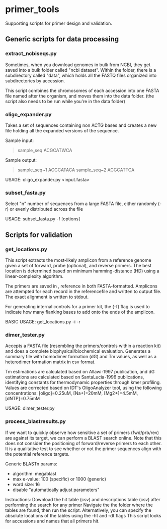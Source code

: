 # primer_tools
Supporting scripts for primer design and validation.

## Generic scripts for data processing
### extract_ncbiseqs.py
Sometimes, when you download genomes in bulk from NCBI, they get saved into a bulk folder called "ncbi dataset". Within the folder, there is a subdirectory called "data", which holds all the FASTQ files organized into subdirectories by accession.

This script combines the chromosomes of each accession into one FASTA file named after the organism, and moves them into the data folder. (the script also needs to be run while you're in the data folder)

### oligo_expander.py
Takes a set of sequences containing non ACTG bases and creates a new file holding all the expanded versions of the sequence.

Sample input:
>sample_seq
ACGCATWCA

Sample output:
>sample_seq~1
ACGCATACA
>sample_seq~2
ACGCATTCA

USAGE: oligo_expander.py <input.fasta>

### subset_fasta.py
Select "n" number of sequences from a large FASTA file, either randomly (-r) or evenly distributed across the file

USAGE: subset_fasta.py -f <fasta file> [options]

## Scripts for validation
### get_locations.py
This script extracts the most-likely amplicon from a reference genome given a set of forward, probe (optional), and reverse primers. The best location is determined based on minimum hamming-distance (HD) using a linear-complexity algorithm. 

The primers are saved in <primerfile>, reference in <referencefile> both FASTA-formatted. Amplicons are attempted for each record in the referencefile and written to output file. The exact alignment is written to stdout.

For generating internal controls for a primer kit, the (-f) flag is used to indicate how many flanking bases to add onto the ends of the amplicon.

BASIC USAGE: get_locations.py -i <primerfile> -r <referencefile>

### dimer_tester.py
Accepts a FASTA file <primer file> (resembling the primers/controls within a reaction kit) and does a complete biophysical/biochemical evaluation. Generates a summary file with homodimer formation (dG) and Tm values, as well as a heterodimer formation matrix in csv format.

Tm estimations are calculated based on Allawi-1997 publication, and dG estimations are calculated based on SantaLucia-1996 publications, identifying constants for thermodynamic properties through kmer profiling. Values are corrected based on IDT's OligoAnalyzer tool, using the following concentrations: 
[oligo]=0.25uM, [Na+]=20mM, [Mg2+]=4.5mM, [dNTP]=0.75mM

USAGE: dimer_tester.py <primer file>

### process_blastresults.py
If we want to quickly observe how sensitive a set of primers (fwd/prb/rev) are against its target, we can perform a BLAST search online. Note that this does not consider the positioning of forward/reverse primers to each other. It is a qualitative test to see whether or not the primer sequences align with the potential reference targets.

Generic BLASTn params:
- algorithm: megablast
- max e-value: 100 (specific) or 1000 (generic)
- word size: 16
- disable "automatically adjust parameters"

Instructions:
Download the hit table (csv) and descriptions table (csv) after performing the search for any primer
Navigate the the folder where the tables are found, then run the script. Alternatively, you can specify the absolute locations of the tables using the -ht and -dt flags
This script looks for accessions and names that all primers hit.

